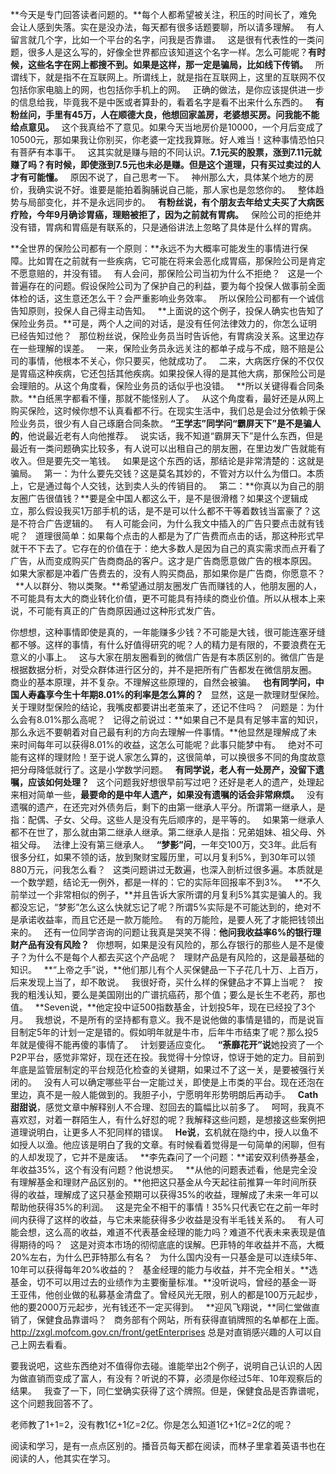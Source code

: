 **今天是专门回答读者问题的。**每个人都希望被关注，积压的时间长了，难免会让人感到失落。实在是没办法，每天都有很多话题要聊，所以请多理解。
 
有人留言就几个字，比如一个平台的名字，问我是否靠谱。
 
这是很有代表性的一类问题，很多人是这么写的，好像全世界都应该知道这个名字一样。怎么可能呢？**有时候，这些名字在网上都搜不到。如果是这样，那一定是骗局，比如线下传销。**
 
所谓线下，就是指不在互联网上。所谓线上，就是指在互联网上，这里的互联网不仅包括你家电脑上的网，也包括你手机上的网。
 
正确的做法，是你应该提供进一步的信息给我，毕竟我不是中医或者算卦的，看着名字是看不出来什么东西的。
 
**有粉丝问，手里有45万，人在顺德大良，他想回家盖房，老婆想买房。问我能不能给点意见。**
 
这个我真给不了意见。如果今天当地房价是10000，一个月后变成了10500元，那如果我让你别买，你老婆一定找我算账。好人难当！这种事情恐怕只有菩萨有本事干。
 
这其实就是赚与赔的不同认识。**7.1元买的股票，涨到7.11元就赚了吗？有时候，即使涨到7.5元也未必是赚。但是这个道理，只有买过卖过的人才有可能懂。**
 
原因不说了，自己思考一下。
 
神州那么大，具体某个地方的房价，我确实说不好。谁要是能拍着胸脯说自己能，那人家也是忽悠你的。
 
整体趋势与局部变化，并不是永远同步的。
 
**有粉丝说，有个朋友去年给丈夫买了大病医疗险，今年9月确诊胃癌，理赔被拒了，因为之前就有胃病。**
 
保险公司的拒绝并没有错，胃病和胃癌是有联系的，只是通俗讲法上忽略了具体是什么样的胃病。
  
**全世界的保险公司都有一个原则：**永远不为大概率可能发生的事情进行保障。比如胃在之前就有一些疾病，它可能在将来会恶化成胃癌，那保险公司是肯定不愿意赔的，并没有错。
 
有人会问，那保险公司当初为什么不拒绝？
 
这是一个普遍存在的问题。假设保险公司为了保护自己的利益，要为每个投保人做事前全面体检的话，这生意还怎么干？会严重影响业务效率。
 
所以保险公司都有一个诚信告知原则，投保人自己得主动告知。
 
**上面说的这个例子，投保人确实也告知了保险业务员。**可是，两个人之间的对话，是没有任何法律效力的，你怎么证明已经告知过他？
 
那位粉丝说，保险业务员当时告诉他，有胃病没关系。这里边存在一些理解的误差。
 
一来，保险业务员永远关注的都单子成与不成，赔不赔是公司的事情，他根本不关心，你只要买，他就成功了。
 
二来，大病医疗保的不仅仅是胃癌这种疾病，它还包括其他疾病。如果投保人得的是其他大病，那保险公司是会理赔的。从这个角度看，保险业务员的话似乎也没错。
 
**所以关键得看合同条款。**白纸黑字都看不懂，那就不能怪别人了。
 
从这个角度看，最好还是从网上购买保险，这时候你想不认真看都不行。在现实生活中，我们总是会过分依赖于保险业务员，很少有人自己琢磨合同条款。
**“王学志”同学问“霸屏天下”是不是骗人的**，他说最近老有人向他推荐。
 
说实话，我不知道“霸屏天下”是什么东西，但是最近有一类问题确实比较多，有人说可以出租自己的朋友圈，在里边发广告就能有收入。但是要先交一笔钱。
 
如果是这个东西的话，那结论是非常清楚的：这就是骗局。
 
第一：为什么要先交钱？这是莫名其妙的，不管对方以什么为借口。本质上，它是通过每个人交钱，达到卖人头的传销目的。
 
第二：**你真以为自己的朋友圈广告很值钱？**要是全中国人都这么干，是不是很滑稽？如果这个逻辑成立，那么假设我买1万部手机的话，是不是可以什么都不干等着数钱当富豪了？这是不符合广告逻辑的。
 
有人可能会问，为什么我文中插入的广告只要点击就有钱呢？
 
道理很简单：如果每个点击的人都是为了广告费而点击的话，那这种形式早就干不下去了。它存在的价值在于：绝大多数人是因为自己的真实需求而点开看了广告，从而变成购买广告商商品的客户。这才是广告商愿意做广告的根本原因。
 
如果大家都是冲着广告费去的，没有人购买商品，那如果你是广告商，你愿意不？
 
**人以群分、物以类聚。**希望通过朋友圈发广告而赚钱的人，他朋友圈的人，不可能具有太大的商业转化价值，更不可能具有持续的商业价值。所以从根本上来说，不可能有真正的广告商原因通过这种形式发广告。
  
你想想，这种事情即使是真的，一年能赚多少钱？不可能是大钱，很可能连塞牙缝都不够。这样的事情，有什么好值得研究的呢？人的精力是有限的，不要浪费在无意义的小事上。
 
这与大家在朋友圈看到的微信广告是有本质区别的。微信广告是根据数据分析，对受众群体进行区分的，并不是把所有广告都发在微信朋友圈。
 
商业的基本原理，并不复杂。不理解这些原理的，自然会被骗。
 
**也有同学问，中国人寿鑫享今生十年期8.01%的利率是怎么算的？**
 
显然，这是一款理财型保险。关于理财型保险的结论，我嘴皮都要讲出老茧来了，还记不住吗？
 
问题是：为什么会有8.01%那么高呢？
 
记得之前说过：**如果自己不是具有足够丰富的知识，那么永远不要朝着对自己最有利的方向去理解一件事情。**他显然是理解成了未来时间每年可以获得8.01%的收益，这怎么可能呢？此事只能梦中有。
 
绝对不可能有这样的理财险！至于说人家怎么算的，这很简单，可以换很多不同的角度故意把分母降低就行了。这是小学数学问题。
 
**有同学说，老人有一处房产，没留下遗嘱，应该如何处理？**
 
这个问题我好想很早前写过吧？还好是老人的遗产，处理起来相对简单一些，**最要命的是中年人遗产，如果没有遗嘱的话会非常麻烦。**
 
没有遗嘱的遗产，在还完对外债务后，剩下的由第一继承人平分。所谓第一继承人，是指：配偶、子女、父母。这些人是没有先后顺序的，是平等的。
 
如果第一继承人都不在世了，那么就由第二继承人继承。第二继承人是指：兄弟姐妹、祖父母、外祖父母。
 
法律上没有第三继承人。
 
**“梦影”问**，一年交100万，交3年。此后有很多分红，如果不领的话，放到聚财宝履历里，可以月复利5%，到30年可以领880万元，问我怎么看？
 
这类问题讲过无数遍，也深入剖析过很多遍。本质就是一个数学题，结论无一例外，都是一样的：它的实际年回报率不到3%。
 
**不久前举过一个非常相似的例子，**并且告诉大家所谓的月复利5%其实是骗人的。我都没忘记，“梦影”怎么这么快就忘记了呢？所谓5%实际是不可能达到的，绝对不是承诺收益率，而且它还是一款万能险。
 
有的万能险，是要人死了才能把钱领出来的。
 
还有一位同学咨询的问题让我真是哭笑不得：**他问我收益率6%的银行理财产品有没有风险？**
 
你想啊，如果是没有风险的，那么存银行的那些人是不是傻子？为什么不是每个人都去买这个产品呢？
 
理财产品是有风险的，这是最基础的知识。
 
**“上帝之手”说，**他们那儿有个人买保健品一下子花几十万、上百万，后来发现上当了，却不敢说。
 
我很好奇，买什么样的保健品才不算上当呢？
 
按我的粗浅认知，要么是美国刚出的广谱抗癌药，那个值；要么是长生不老药，那也值。
 
**Seven说，**他定投中证500指数基金，计划投5年，现在已经投了3个月。
 
我想说，不是所有的坚持都有意义。我不是说他做的事情是错的，而是说盲目制定5年的计划一定是错的。假如明年就是牛市，后年牛市结束了呢？那么投5年就是傻得不能再傻的事情了。
 
计划要适应变化。
 
**“荼靡花开”说**她投资了一个P2P平台，感觉非常好，现在还在投。我觉得十分惊讶，惊讶于她的定力。目前到年底是监管层制定的平台规范化检查的关键期，如果过不了这一关，是要被强行关闭的。
 
没有人可以确定哪些平台一定能过关，即使是上市类的平台。现在还泡在里边，真不是一般人能做到的。我胆子小，宁愿明年形势明朗后再动手。
 
**Cath甜甜说**，感觉文章中解释别人不合理、怼回去的篇幅比以前多了。
 
呵呵，我真不喜欢怼，对着一群陌生人，有什么好怼的呢？我解释这些问题，是想接这些案例把道理说明白，让更多人不犯同样的错误。
 
**He说**，玄机就在隐约中，授人以鱼不如授人以渔。他应该是明白了我的文章。有时候看着觉得是一句简单的闲聊，但有的人却发现了，它并不是废话。
 
**李先森问了一个问题：**诺安双利债券基金，年收益35%，这个有没有问题？他说想买。
 
**从他的问题表述看，他是完全没有理解基金和理财产品区别的。**他把这只基金从今天起往前推算一年时间所获得的收益，理解成了这只基金预期可以获得35%的收益，理解成了未来一年可以帮助他获得35%的利润。
 
这是完全不相干的事情！35%只代表它在之前一年时间内获得了这样的收益，与它未来能获得多少收益是没有半毛钱关系的。
 
有人可能会想，这么高的收益，难道不代表基金经理的能力吗？难道不代表未来表现是值得期待的吗？
 
这是对资本市场的彻彻底底的误解。巴菲特的年收益并不高，大概20%左右，为什么巴菲特那么有名？
 
为什么国内没有一只基金是可以连续5年、10年可以获得每年20%收益的？
 
基金经理的能力与收益，并不完全相关。**选基金，切不可以用过去的业绩作为主要衡量标准。**没听说吗，曾经的基金一哥王亚伟，他创业做的私募基金清盘了。曾经风光无限，别人的都是100万元起步，他的要2000万元起步，光有钱还不一定买得到。
 
**迎风飞翔说，**同仁堂做直销了，保健食品靠谱吗？
 
商务部有个网站，所有获得直销牌照的名单都在上面。http://zxgl.mofcom.gov.cn/front/getEnterprises 总是对直销感兴趣的人可以自己上网去看看。
  
要我说吧，这些东西绝对不值得你去碰。谁能举出2个例子，说明自己认识的人因为做直销而变成了富人，有没有？听说的不算，必须是你经过5年、10年观察后的结果。
 
我查了一下，同仁堂确实获得了这个牌照。但是，保健食品是否靠谱呢，这个问题我回答不了。
  
老师教了1+1=2，没有教1亿+1亿=2亿。你是怎么知道1亿+1亿=2亿的呢？
  
阅读和学习，是有一点点区别的。播音员每天都在阅读，而林子里拿着英语书也在阅读的人，他其实在学习。